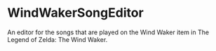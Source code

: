 WindWakerSongEditor
===================

An editor for the songs that are played on the Wind Waker item in The Legend of Zelda: The Wind Waker.
